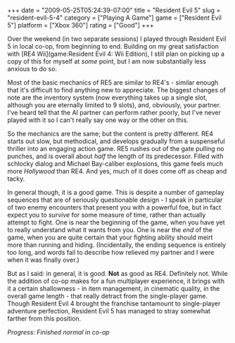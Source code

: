 +++
date = "2009-05-25T05:24:39-07:00"
title = "Resident Evil 5"
slug = "resident-evil-5-4"
category = ["Playing A Game"]
game = ["Resident Evil 5"]
platform = ["Xbox 360"]
rating = ["Good"]
+++

Over the weekend (in two separate sessions) I played through Resident Evil 5 in local co-op, from beginning to end.  Building on my great satisfaction with [RE4 Wii](game:Resident Evil 4: Wii Edition), I still plan on picking up a copy of this for myself at <i>some</i> point, but I am now substantially less anxious to do so.

Most of the basic mechanics of RE5 are similar to RE4's - similar enough that it's difficult to find anything new to appreciate.  The biggest changes of note are the inventory system (now everything takes up a single slot, although you are eternally limited to 9 slots), and, obviously, your partner.  I've heard tell that the AI partner can perform rather poorly, but I've never played with it so I can't really say one way or the other on this.

So the mechanics are the same; but the content is pretty different.  RE4 starts out slow, but methodical, and develops gradually from a suspenseful thriller into an engaging action game.  RE5 rushes out of the gate pulling no punches, and is overall about <i>half</i> the length of its predecessor.  Filled with schlocky dialog and Michael Bay-caliber explosions, this game feels much more <i>Hollywood</i> than RE4.  And yes, much of it does come off as cheap and tacky.

In general though, it is a good game.  This is despite a number of gameplay sequences that are of seriously questionable design - I speak in particular of two enemy encounters that present you with a powerful foe, but in fact expect you to <i>survive</i> for some measure of time, rather than actually attempt to fight.  One is near the beginning of the game, when you have yet to really understand what it wants from you.  One is near the <i>end</i> of the game, when you are quite certain that your fighting ability should meirt more than running and hiding.  (Incidentally, the ending sequence is entirely too long, and words fail to describe how relieved my partner and I were when it was finally over.)

But as I said: in general, it is good.  <b>Not</b> as good as RE4.  Definitely not.  While the addition of co-op makes for a fun multiplayer experience, it brings with it a certain shallowness - in item management, in cinematic quality, in the overall game length - that really detract from the single-player game.  Though Resident Evil 4 brought the franchise tantamount to single-player adventure perfection, Resident Evil 5 has managed to stray somewhat farther from this position.

<i>Progress: Finished normal in co-op</i>